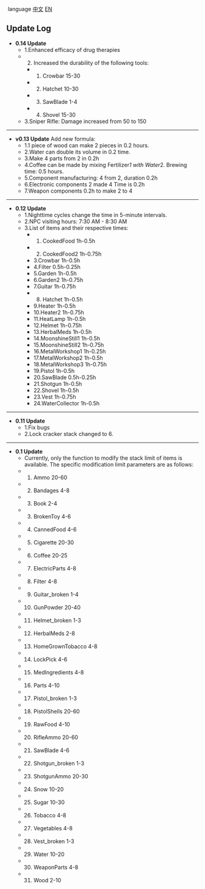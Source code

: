  language [中文](https://github.com/zero00x73/The-Game-of-big-change-update-log-) [EN](https://github.com/zero00x73/The-Game-of-big-change-update-log-/blob/main/README_EN.md)
## Update Log
- **0.14 Update**
   -  1.Enhanced efficacy of drug therapies
   -  2. Increased the durability of the following tools:
      - 1. Crowbar 15-30
      - 2. Hatchet 10-30
      - 3. SawBlade 1-4
      - 4. Shovel 15-30
   - 3.Sniper Rifle: Damage increased from 50 to 150
________________________________________________________________________________________________________________________________________________________________________________________
- **v0.13 Update**
Add new formula:
   - 1.1 piece of wood can make 2 pieces in 0.2 hours.
   - 2.Water can double its volume in 0.2 time.
   - 3.Make 4 parts from 2 in 0.2h
  - 4.Coffee can be made by mixing Fertilizer*1 with Water*2. Brewing time: 0.5 hours.
  - 5.Component manufacturing: 4 from 2, duration 0.2h
  - 6.Electronic components 2 made 4 Time is 0.2h
  - 7.Weapon components 0.2h to make 2 to 4
____________________________________________________________________________________________
-  **0.12 Update** 
   - 1.Nighttime cycles change the time in 5-minute intervals.
   - 2.NPC visiting hours: 7:30 AM - 8:30 AM
   - 3.List of items and their respective times:
     - 1. CookedFood 1h-0.5h
     - 2. CookedFood2 1h-0.75h
     - 3.Crowbar 1h-0.5h
     - 4.Filter 0.5h-0.25h
     - 5.Garden 1h-0.5h
     - 6.Garden2 1h-0.75h
     - 7.Guitar 1h-0.75h
     - 8. Hatchet  1h-0.5h
     - 9.Heater 1h-0.5h
     - 10.Heater2 1h-0.75h
     - 11.HeatLamp 1h-0.5h
     - 12.Helmet 1h-0.75h
     - 13.HerbalMeds 1h-0.5h
     - 14.MoonshineStill1 1h-0.5h
     - 15.MoonshineStill2 1h-0.75h
     - 16.MetalWorkshop1 1h-0.25h
     - 17.MetalWorkshop2 1h-0.5h
     - 18.MetalWorkshop3 1h-0.75h
     - 19.Pistol 1h-0.5h
     - 20.SawBlade 0.5h-0.25h
     - 21.Shotgun 1h-0.5h
     - 22.Shovel 1h-0.5h
     - 23.Vest 1h-0.75h
     - 24.WaterCollector 1h-0.5h
____________________________________________________________________________________________
-  **0.11 Update**
   - 1.Fix bugs
   - 2.Lock cracker stack changed to 6.
____________________________________________________________________________________________
-  **0.1 Update**
   - Currently, only the function to modify the stack limit of items is available. The specific modification limit parameters are as follows:
    - 1. Ammo 20-60
     - 2. Bandages 4-8
     - 3. Book 2-4
     - 3. BrokenToy 4-6
     - 4. CannedFood 4-6
     - 5. Cigarette 20-30
     - 6. Coffee 20-25
     - 7. ElectricParts 4-8
     - 8. Filter 4-8
     - 9. Guitar_broken 1-4
     - 10. GunPowder 20-40
     - 11. Helmet_broken 1-3
     - 12. HerbalMeds 2-8
     - 13. HomeGrownTobacco 4-8
     - 14. LockPick 4-6
     - 15. MedIngredients 4-8
     - 16. Parts 4-10
     - 17. Pistol_broken 1-3
     - 18. PistolShells 20-60
     - 19. RawFood 4-10
     - 20. RifleAmmo 20-60
     - 21. SawBlade 4-6
     - 22. Shotgun_broken 1-3
     - 23. ShotgunAmmo 20-30
     - 24. Snow 10-20
     - 25. Sugar 10-30
     - 26. Tobacco 4-8 
     - 27. Vegetables 4-8
     - 28.  Vest_broken 1-3
     - 29. Water 10-20
     - 30. WeaponParts 4-8
     - 31. Wood 2-10
